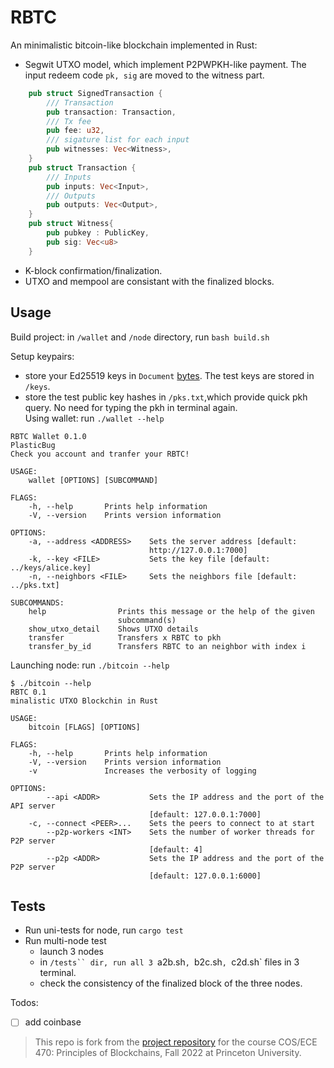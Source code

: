 # RBTC 

An minimalistic bitcoin-like blockchain implemented in Rust: 

- Segwit UTXO model, which implement P2PWPKH-like payment. The input redeem code `pk, sig` are moved to the witness part. 
```Rust 
    pub struct SignedTransaction {
        /// Transaction
        pub transaction: Transaction,
        /// Tx fee 
        pub fee: u32, 
        /// sigature list for each input 
        pub witnesses: Vec<Witness>,
    }
    pub struct Transaction {
        /// Inputs
        pub inputs: Vec<Input>,
        /// Outputs
        pub outputs: Vec<Output>, 
    }
    pub struct Witness{
        pub pubkey : PublicKey, 
        pub sig: Vec<u8>
    }
```
- K-block confirmation/finalization. 
- UTXO and mempool are consistant with the finalized blocks. 

## Usage 

Build project: in `/wallet` and `/node` directory, run `bash build.sh`

Setup keypairs: 
- store your Ed25519 keys in `Document` [bytes](https://docs.rs/ring/latest/ring/signature/struct.Ed25519KeyPair.html). The test keys are stored in `/keys`.
- store the test public key hashes in `/pks.txt`,which provide quick pkh query. No need for typing the pkh in terminal again.  
Using wallet: run `./wallet --help`
```
RBTC Wallet 0.1.0
PlasticBug
Check you account and tranfer your RBTC!

USAGE:
    wallet [OPTIONS] [SUBCOMMAND]

FLAGS:
    -h, --help       Prints help information
    -V, --version    Prints version information

OPTIONS:
    -a, --address <ADDRESS>    Sets the server address [default:
                               http://127.0.0.1:7000]
    -k, --key <FILE>           Sets the key file [default: ../keys/alice.key]
    -n, --neighbors <FILE>     Sets the neighbors file [default: ../pks.txt]

SUBCOMMANDS:
    help                Prints this message or the help of the given
                        subcommand(s)
    show_utxo_detail    Shows UTXO details
    transfer            Transfers x RBTC to pkh
    transfer_by_id      Transfers RBTC to an neighbor with index i
```

Launching node: run `./bitcoin --help`

```
$ ./bitcoin --help
RBTC 0.1
minalistic UTXO Blockchin in Rust

USAGE:
    bitcoin [FLAGS] [OPTIONS]

FLAGS:
    -h, --help       Prints help information
    -V, --version    Prints version information
    -v               Increases the verbosity of logging

OPTIONS:
        --api <ADDR>           Sets the IP address and the port of the API server
                               [default: 127.0.0.1:7000]
    -c, --connect <PEER>...    Sets the peers to connect to at start
        --p2p-workers <INT>    Sets the number of worker threads for P2P server
                               [default: 4]
        --p2p <ADDR>           Sets the IP address and the port of the P2P server
                               [default: 127.0.0.1:6000]
```
## Tests
- Run uni-tests for node, run `cargo test`
- Run multi-node test
  - launch 3 nodes 
  - in `/tests`` dir, run all 3 `a2b.sh`, `b2c.sh`, `c2d.sh` files in 3 terminal. 
  - check the consistency of the finalized block of the three nodes. 



Todos: 

- [ ] add coinbase 


> This repo is fork from the [project repository](https://github.com/Blockchains-Princeton/COS-ECE470-fa2022) for the course COS/ECE 470: Principles of Blockchains, Fall 2022 at Princeton University. 

